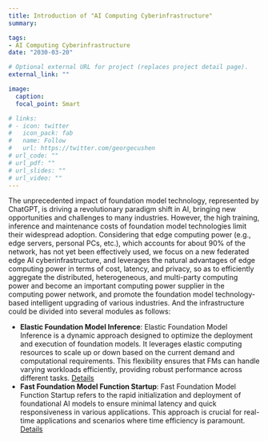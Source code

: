 ```yaml
---
title: Introduction of "AI Computing Cyberinfrastructure"
summary: 

tags:
- AI Computing Cyberinfrastructure
date: "2030-03-20"

# Optional external URL for project (replaces project detail page).
external_link: ""

image:
  caption: 
  focal_point: Smart

# links:
# - icon: twitter
#   icon_pack: fab
#   name: Follow
#   url: https://twitter.com/georgecushen
# url_code: ""
# url_pdf: ""
# url_slides: ""
# url_video: ""
---
```


<!-- ### **1. Heterogeneous Data & Resource Constraints: Batch Size Adaptation** -->
The unprecedented impact of foundation model technology, represented by ChatGPT, is driving a revolutionary paradigm shift in AI, bringing new opportunities and challenges to many industries. However, the high training, inference and maintenance costs of foundation model technologies limit their widespread adoption. Considering that edge computing power (e.g., edge servers, personal PCs, etc.), which accounts for about 90% of the network, has not yet been effectively used, we focus on a new federated edge AI cyberinfrastructure, and leverages the natural advantages of edge computing power in terms of cost, latency, and privacy, so as to efficiently aggregate the distributed, heterogeneous, and multi-party computing power and become an important computing power supplier in the computing power network, and promote the foundation model technology-based intelligent upgrading of various industries. And the infrastructure could be divided into several modules as follows:

- **Elastic Foundation Model Inference**: Elastic Foundation Model Inference is a dynamic approach designed to optimize the deployment and execution of foundation models. It leverages elastic computing resources to scale up or down based on the current demand and computational requirements. This flexibility ensures that FMs can handle varying workloads efficiently, providing robust performance across different tasks. [Details](https://hkpeilab.github.io/project/infocom_an-elastic-transformer-serving-system-for-foundation-model-via-token-adaptation-%E5%89%AF%E6%9C%AC/)
- **Fast Foundation Model Function Startup**: Fast Foundation Model Function Startup refers to the rapid initialization and deployment of foundational AI models to ensure minimal latency and quick responsiveness in various applications. This approach is crucial for real-time applications and scenarios where time efficiency is paramount. [Details](https://hkpeilab.github.io/project/eurosys_warming-serverless-ml-inference-via-inter-function-model-transformation/)